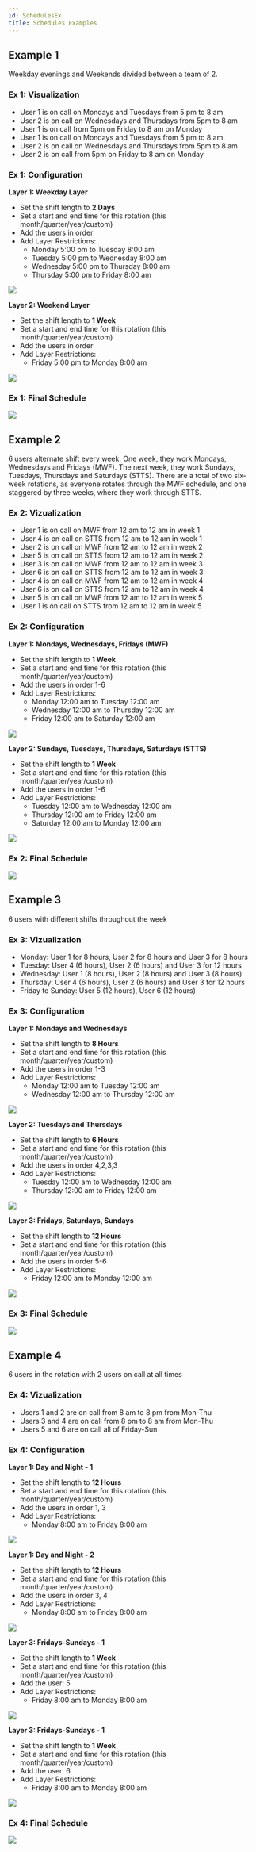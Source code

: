 ```yaml
---
id: SchedulesEx
title: Schedules Examples
---
```

## Example 1
Weekday evenings and Weekends divided between a team of 2.

### Ex 1: Visualization
* User 1 is on call on Mondays and Tuesdays from 5 pm to 8 am
* User 2 is on call on Wednesdays and Thursdays from 5pm to 8 am
* User 1 is on call from 5pm on Friday to 8 am on Monday
* User 1 is on call on Mondays and Tuesdays from 5 pm to 8 am.
* User 2 is on call on Wednesdays and Thursdays from 5pm to 8 am
* User 2 is on call from 5pm on Friday to 8 am on Monday

### Ex 1: Configuration
**Layer 1: Weekday Layer**
* Set the shift length to **2 Days**
* Set a start and end time for this rotation (this month/quarter/year/custom)
* Add the users in order
* Add Layer Restrictions:
	* Monday 5:00 pm to Tuesday 8:00 am
	* Tuesday 5:00 pm to Wednesday 8:00 am
	* Wednesday 5:00 pm to Thursday 8:00 am
	* Thursday 5:00 pm to Friday 8:00 am

![](/img/schedules/1_1.png)

**Layer 2: Weekend Layer**
* Set the shift length to **1 Week**
* Set a start and end time for this rotation (this month/quarter/year/custom)
* Add the users in order
* Add Layer Restrictions:
	* Friday 5:00 pm to Monday 8:00 am

![](/img/schedules/1_2.png)

### Ex 1: Final Schedule

![](/img/schedules/1_3.png)

## Example 2
6 users alternate shift every week. One week, they work Mondays, Wednesdays and Fridays (MWF). The next week, they work Sundays, Tuesdays, Thursdays and Saturdays (STTS). There are a total of two six-week rotations, as everyone rotates through the MWF schedule, and one staggered by three weeks, where they work through STTS.

### Ex 2: Vizualization
* User 1 is on call on MWF from 12 am to 12 am in week 1
* User 4 is on call on STTS from 12 am to 12 am in week 1
* User 2 is on call on MWF from 12 am to 12 am in week 2
* User 5 is on call on STTS from 12 am to 12 am in week 2
* User 3 is on call on MWF from 12 am to 12 am in week 3
* User 6 is on call on STTS from 12 am to 12 am in week 3
* User 4 is on call on MWF from 12 am to 12 am in week 4
* User 6 is on call on STTS from 12 am to 12 am in week 4
* User 5 is on call on MWF from 12 am to 12 am in week 5
* User 1 is on call on STTS from 12 am to 12 am in week 5

### Ex 2: Configuration
**Layer 1: Mondays, Wednesdays, Fridays (MWF)**
* Set the shift length to **1 Week**
* Set a start and end time for this rotation (this month/quarter/year/custom)
* Add the users in order 1-6
* Add Layer Restrictions:
	* Monday 12:00 am to Tuesday 12:00 am
	* Wednesday 12:00 am to Thursday 12:00 am
	* Friday 12:00 am to Saturday 12:00 am

![](/img/schedules/2_1.png)

**Layer 2: Sundays, Tuesdays, Thursdays, Saturdays (STTS)**
* Set the shift length to **1 Week**
* Set a start and end time for this rotation (this month/quarter/year/custom)
* Add the users in order 1-6
* Add Layer Restrictions:
	* Tuesday 12:00 am to Wednesday 12:00 am
	* Thursday 12:00 am to Friday 12:00 am
	* Saturday 12:00 am to Monday 12:00 am

![](/img/schedules/2_2.png)

### Ex 2: Final Schedule

![](/img/schedules/2_3.png)

## Example 3
6 users with different shifts throughout the week

### Ex 3: Vizualization
* Monday: User 1 for 8 hours, User 2 for 8 hours and User 3 for 8 hours
* Tuesday: User 4 (6 hours), User 2 (6 hours) and User 3 for 12 hours
* Wednesday: User 1 (8 hours), User 2 (8 hours) and User 3 (8 hours)
* Thursday: User 4 (6 hours), User 2 (6 hours) and User 3 for 12 hours
* Friday to Sunday: User 5 (12 hours), User 6 (12 hours)

### Ex 3: Configuration
**Layer 1: Mondays and Wednesdays**
* Set the shift length to **8 Hours**
* Set a start and end time for this rotation (this month/quarter/year/custom)
* Add the users in order 1-3
* Add Layer Restrictions:
	* Monday 12:00 am to Tuesday 12:00 am
	* Wednesday 12:00 am to Thursday 12:00 am

![](/img/schedules/3_1.png)

**Layer 2: Tuesdays and Thursdays**
* Set the shift length to **6 Hours**
* Set a start and end time for this rotation (this month/quarter/year/custom)
* Add the users in order 4,2,3,3
* Add Layer Restrictions:
	* Tuesday 12:00 am to Wednesday 12:00 am
	* Thursday 12:00 am to Friday 12:00 am

![](/img/schedules/3_2.png)

**Layer 3: Fridays, Saturdays, Sundays**
* Set the shift length to **12 Hours**
* Set a start and end time for this rotation (this month/quarter/year/custom)
* Add the users in order 5-6
* Add Layer Restrictions:
	* Friday 12:00 am to Monday 12:00 am

![](/img/schedules/3_3.png)

### Ex 3: Final Schedule

![](/img/schedules/3_4.png)

## Example 4
6 users in the rotation with 2 users on call at all times

### Ex 4: Vizualization
* Users 1 and 2 are on call from 8 am to 8 pm from Mon-Thu
* Users 3 and 4 are on call from 8 pm to 8 am from Mon-Thu
* Users 5 and 6 are on call all of Friday-Sun

### Ex 4: Configuration
**Layer 1: Day and Night - 1**
* Set the shift length to **12 Hours**
* Set a start and end time for this rotation (this month/quarter/year/custom)
* Add the users in order 1, 3
* Add Layer Restrictions:
	* Monday 8:00 am to Friday 8:00 am
	
![](/img/schedules/4_1.png)

**Layer 1: Day and Night - 2**
* Set the shift length to **12 Hours**
* Set a start and end time for this rotation (this month/quarter/year/custom)
* Add the users in order 3, 4
* Add Layer Restrictions:
	* Monday 8:00 am to Friday 8:00 am

![](/img/schedules/4_2.png)

**Layer 3: Fridays-Sundays - 1**
* Set the shift length to **1 Week**
* Set a start and end time for this rotation (this month/quarter/year/custom)
* Add the user: 5
* Add Layer Restrictions:
	* Friday 8:00 am to Monday 8:00 am

![](/img/schedules/4_3.png)

**Layer 3: Fridays-Sundays - 1**
* Set the shift length to **1 Week**
* Set a start and end time for this rotation (this month/quarter/year/custom)
* Add the user: 6
* Add Layer Restrictions:
	* Friday 8:00 am to Monday 8:00 am

![](/img/schedules/4_4.png)

### Ex 4: Final Schedule

![](/img/schedules/4_5.png)
